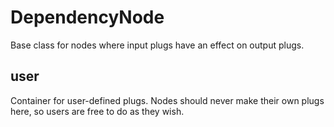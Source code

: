 # DependencyNode

Base class for nodes where input plugs have an
effect on output plugs.

## user 

 Container for user-defined plugs. Nodes
should never make their own plugs here,
so users are free to do as they wish. 

